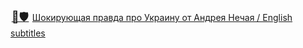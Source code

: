 <span><a href="{{site.github.url}}/pages/you_tube/andrij-nechaj/shokiruyushaya-pravda-pro-ukrainu-ot-andreya-nechaya-english-subtitles.html" target="_block"><font style="font-size:1.3em;padding:0 .3em 0 .1em;">💢🛡️</font>Шокирующая правда про Украину от Андрея Нечая / English subtitles</a></span>
